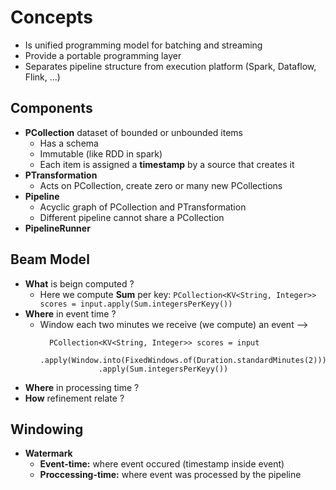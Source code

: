 # Concepts

- Is unified programming model for batching and streaming
- Provide a portable programming layer
- Separates pipeline structure from execution platform (Spark, Dataflow, Flink, ...)

## Components
- **PCollection** dataset of bounded or unbounded items 
  - Has a schema
  - Immutable (like RDD in spark)
  - Each item is assigned a **timestamp** by a source that creates it
- **PTransformation**
  - Acts on PCollection, create zero or many new PCollections
- **Pipeline** 
  - Acyclic graph of PCollection and PTransformation
  - Different pipeline cannot share a PCollection
- **PipelineRunner** 

## Beam Model 
- **What** is beign computed ?
  - Here we compute **Sum** per key:
    ```PCollection<KV<String, Integer>> scores = input.apply(Sum.integersPerKeyy())```
- **Where** in event time ?
  - Window each two minutes we receive (we compute) an event  --> 
    ```
      PCollection<KV<String, Integer>> scores = input
                 .apply(Window.into(FixedWindows.of(Duration.standardMinutes(2)))
                 .apply(Sum.integersPerKeyy())
    ```
- **Where** in processing time ? 
- **How** refinement relate ? 


## Windowing

- **Watermark** 
  - **Event-time:** where event occured (timestamp inside event)
  - **Proccessing-time:** where event was processed by the pipeline
  
